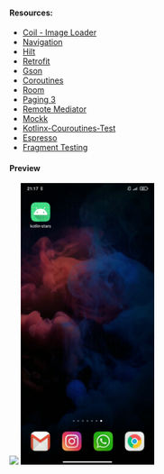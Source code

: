 #### Resources:

* [Coil - Image Loader](https://coil-kt.github.io/coil/getting_started/)
* [Navigation](https://developer.android.com/guide/navigation/navigation-getting-started)
* [Hilt](https://developer.android.com/training/dependency-injection/hilt-android?hl=pt-br)
* [Retrofit](https://square.github.io/retrofit/)
* [Gson](https://github.com/google/gson)
* [Coroutines](https://developer.android.com/kotlin/coroutines)
* [Room](https://developer.android.com/training/data-storage/room)
* [Paging 3](https://developer.android.com/topic/libraries/architecture/paging/v3-overview?hl=pt-br)
* [Remote Mediator](https://developer.android.com/reference/kotlin/androidx/paging/RemoteMediator?hl=pt-br)
* [Mockk](https://mockk.io/)
* [Kotlinx-Couroutines-Test](https://kotlin.github.io/kotlinx.coroutines/kotlinx-coroutines-test/)
* [Espresso](https://developer.android.com/training/testing/espresso)
* [Fragment Testing](https://developer.android.com/training/basics/fragments/testing?hl=pt-br)

#### Preview
<p float="left">
<img src="https://github.com/Igorhleite/kotlin-stars-repos/blob/dev/app/src/main/java/com/ileite/kotlin/stars/img/open_onSucess.gif" height="500"/>
<img src="https://github.com/Igorhleite/kotlin-stars-repos/blob/dev/app/src/main/java/com/ileite/kotlin/stars/img/open_onError.gif" height="500"/>
</p> 
